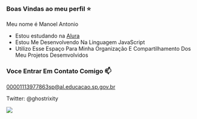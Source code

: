 ### Boas Vindas ao meu perfil ⭐

Meu nome é Manoel Antonio

- Estou estudando na [Alura](https://www.Alura.com.br)
- Estou Me Desenvolvendo Na Linguagem JavaScript
- Utilizo Esse Espaço Para Minha Organização E Compartilhamento Dos Meu Projetos Desemvolvidos

### Voce Entrar Em Contato Comigo 📫

00001113977863sp@al.educacao.sp.gov.br

Twitter: @ghostrixity

![](https://media1.tenor.com/m/aYOYlFnh6esAAAAC/geto-suguru-jujutsu-kaisen.gif)
